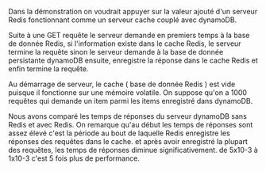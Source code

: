 Dans la démonstration on voudrait appuyer sur la valeur ajouté d'un serveur Redis fonctionnant comme un serveur cache couplé avec dynamoDB.

Suite à une GET requête le serveur demande en premiers temps à la base de donnée Redis, si l'information existe dans le cache Redis, le serveur termine la requête sinon le serveur demande à la base de donnée persistante dynamoDB ensuite, enregistre la réponse dans le cache Redis et enfin termine la requête.

Au démarrage de serveur, le cache ( base de donnée Redis ) est vide puisque il fonctionne sur une mémoire volatile. On suppose qu'on a 1000 requêtes qui demande un item parmi les items enregistré dans dynamoDB.

Nous avons comparé les temps de réponses du serveur dynamoDB sans Redis et avec Redis. On remarque qu'au début les temps de réponses sont assez élevé c'est la période au bout de laquelle Redis enregistre les réponses des requêtes dans le cache. et après avoir enregistré la plupart des requêtes, les temps de réponses diminue significativement. de 5x10-3 à 1x10-3 c'est 5 fois plus de performance.

